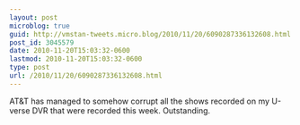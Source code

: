 ```yaml
---
layout: post
microblog: true
guid: http://vmstan-tweets.micro.blog/2010/11/20/6090287336132608.html
post_id: 3045579
date: 2010-11-20T15:03:32-0600
lastmod: 2010-11-20T15:03:32-0600
type: post
url: /2010/11/20/6090287336132608.html
---
```

AT&T has managed to somehow corrupt all the shows recorded on my U-verse DVR that were recorded this week. Outstanding.
